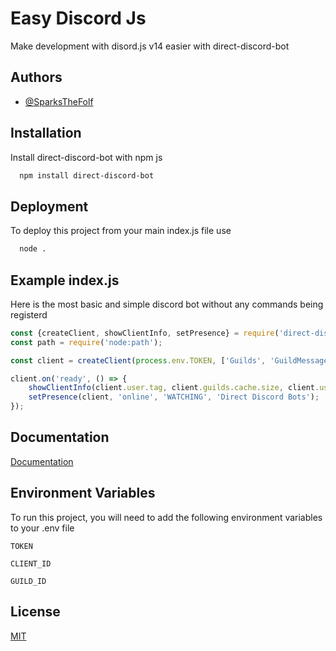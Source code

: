
# Easy Discord Js

Make development with disord.js v14 easier with direct-discord-bot


## Authors

- [@SparksTheFolf](https://www.github.com/SparksTheFolf)


## Installation

Install direct-discord-bot with npm js

```bash
  npm install direct-discord-bot
```
    
## Deployment

To deploy this project from your main index.js file use

```bash
  node .
```


## Example index.js

Here is the most basic and simple discord bot without any commands being registerd

```javascript
const {createClient, showClientInfo, setPresence} = require('direct-discord-bot')
const path = require('node:path');

const client = createClient(process.env.TOKEN, ['Guilds', 'GuildMessages']);

client.on('ready', () => {
    showClientInfo(client.user.tag, client.guilds.cache.size, client.users.cache.size);
    setPresence(client, 'online', 'WATCHING', 'Direct Discord Bots');
});
```


## Documentation

[Documentation](https://wuffs.net/discordbot)


## Environment Variables

To run this project, you will need to add the following environment variables to your .env file

`TOKEN`

`CLIENT_ID`

`GUILD_ID`


## License

[MIT](https://choosealicense.com/licenses/mit/)

